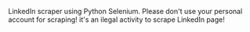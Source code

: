 LinkedIn scraper using Python Selenium.
Please don't use your personal account for scraping! it's an ilegal activity to scrape LinkedIn page!

